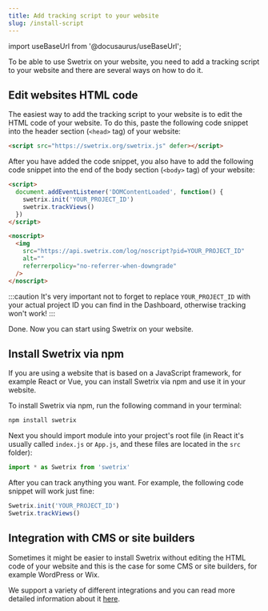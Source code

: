 ```yaml
---
title: Add tracking script to your website
slug: /install-script
---
```


import useBaseUrl from '@docusaurus/useBaseUrl';

To be able to use Swetrix on your website, you need to add a tracking script to your website and there are several ways on how to do it.

## Edit websites HTML code
The easiest way to add the tracking script to your website is to edit the HTML code of your website.
To do this, paste the following code snippet into the header section (`<head>` tag) of your website:

```html
<script src="https://swetrix.org/swetrix.js" defer></script>
```

After you have added the code snippet, you also have to add the following code snippet into the end of the body section (`<body>` tag) of your website:

```html
<script>
  document.addEventListener('DOMContentLoaded', function() {
    swetrix.init('YOUR_PROJECT_ID')
    swetrix.trackViews()
  })
</script>

<noscript>
  <img
    src="https://api.swetrix.com/log/noscript?pid=YOUR_PROJECT_ID"
    alt=""
    referrerpolicy="no-referrer-when-downgrade"
  />
</noscript>
```

:::caution
It's very important not to forget to replace `YOUR_PROJECT_ID` with your actual project ID you can find in the Dashboard, otherwise tracking won't work!
:::

Done. Now you can start using Swetrix on your website.

## Install Swetrix via npm
If you are using a website that is based on a JavaScript framework, for example React or Vue, you can install Swetrix via npm and use it in your website.

To install Swetrix via npm, run the following command in your terminal:

```bash
npm install swetrix
```

Next you should import module into your project's root file (in React it's usually called `index.js` or `App.js`, and these files are located in the `src` folder):

```js
import * as Swetrix from 'swetrix'
```

After you can track anything you want. For example, the following code snippet will work just fine:

```js
Swetrix.init('YOUR_PROJECT_ID')
Swetrix.trackViews()
```

## Integration with CMS or site builders
Sometimes it might be easier to install Swetrix without editing the HTML code of your website and this is the case for some CMS or site builders, for example WordPress or Wix.

We support a variety of different integrations and you can read more detailed information about it [here](integrations).
